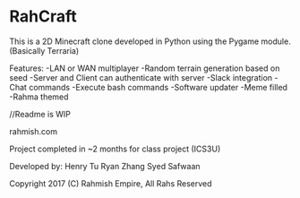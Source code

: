 # RahCraft

This is a 2D Minecraft clone developed in Python using the Pygame module.
(Basically Terraria)

Features:
-LAN or WAN multiplayer
-Random terrain generation based on seed
-Server and Client can authenticate with server
-Slack integration
-Chat commands
-Execute bash commands
-Software updater
-Meme filled
-Rahma themed

//Readme is WIP

rahmish.com

Project completed in ~2 months for class project (ICS3U)

Developed by:
Henry Tu
Ryan Zhang
Syed Safwaan

Copyright 2017 (C) Rahmish Empire, All Rahs Reserved
